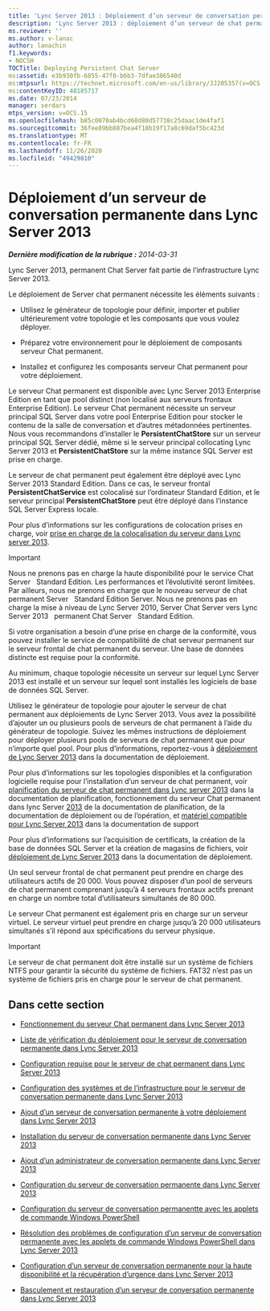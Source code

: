 ```yaml
---
title: 'Lync Server 2013 : Déploiement d’un serveur de conversation permanente'
description: 'Lync Server 2013 : déploiement d’un serveur de chat permanent.'
ms.reviewer: ''
ms.author: v-lanac
author: lanachin
f1.keywords:
- NOCSH
TOCTitle: Deploying Persistent Chat Server
ms:assetid: e3b930fb-6855-47f0-b6b3-7dfae386540d
ms:mtpsurl: https://technet.microsoft.com/en-us/library/JJ205357(v=OCS.15)
ms:contentKeyID: 48185717
ms.date: 07/23/2014
manager: serdars
mtps_version: v=OCS.15
ms.openlocfilehash: b85c0070ab4bcd60d80d57738c25daac1de4faf1
ms.sourcegitcommit: 36fee89bb887bea4f18b19f17a8c69daf5bc423d
ms.translationtype: MT
ms.contentlocale: fr-FR
ms.lasthandoff: 11/26/2020
ms.locfileid: "49429810"
---
```

# <a name="deploying-persistent-chat-server-in-lync-server-2013"></a>Déploiement d’un serveur de conversation permanente dans Lync Server 2013

<div data-xmlns="http://www.w3.org/1999/xhtml">

<div class="topic" data-xmlns="http://www.w3.org/1999/xhtml" data-msxsl="urn:schemas-microsoft-com:xslt" data-cs="https://msdn.microsoft.com/">

<div data-asp="https://msdn2.microsoft.com/asp">



</div>

<div id="mainSection">

<div id="mainBody">

<span> </span>

_**Dernière modification de la rubrique :** 2014-03-31_

Lync Server 2013, permanent Chat Server fait partie de l’infrastructure Lync Server 2013.

Le déploiement de Server chat permanent nécessite les éléments suivants :

  - Utilisez le générateur de topologie pour définir, importer et publier ultérieurement votre topologie et les composants que vous voulez déployer.

  - Préparez votre environnement pour le déploiement de composants serveur Chat permanent.

  - Installez et configurez les composants serveur Chat permanent pour votre déploiement.

Le serveur Chat permanent est disponible avec Lync Server 2013 Enterprise Edition en tant que pool distinct (non localisé aux serveurs frontaux Enterprise Edition). Le serveur Chat permanent nécessite un serveur principal SQL Server dans votre pool Enterprise Edition pour stocker le contenu de la salle de conversation et d’autres métadonnées pertinentes. Nous vous recommandons d’installer le **PersistentChatStore** sur un serveur principal SQL Server dédié, même si le serveur principal collocating Lync Server 2013 et **PersistentChatStore** sur la même instance SQL Server est prise en charge.

Le serveur de chat permanent peut également être déployé avec Lync Server 2013 Standard Edition. Dans ce cas, le serveur frontal **PersistentChatService** est colocalisé sur l’ordinateur Standard Edition, et le serveur principal **PersistentChatStore** peut être déployé dans l’instance SQL Server Express locale.

Pour plus d’informations sur les configurations de colocation prises en charge, voir [prise en charge de la colocalisation du serveur dans Lync server 2013](lync-server-2013-supported-server-collocation.md).

<div>


> [!IMPORTANT]  
> Nous ne prenons pas en charge la haute disponibilité pour le service Chat Server &nbsp; Standard Edition. Les performances et l’évolutivité seront limitées. Par ailleurs, nous ne prenons en charge que le nouveau serveur de chat permanent Server &nbsp; Standard Edition Server. Nous ne prenons pas en charge la mise à niveau de Lync Server 2010, Server Chat Server vers Lync Server 2013 &nbsp; permanent Chat Server &nbsp; Standard Edition.



</div>

Si votre organisation a besoin d’une prise en charge de la conformité, vous pouvez installer le service de compatibilité de chat serveur permanent sur le serveur frontal de chat permanent du serveur. Une base de données distincte est requise pour la conformité.

Au minimum, chaque topologie nécessite un serveur sur lequel Lync Server 2013 est installé et un serveur sur lequel sont installés les logiciels de base de données SQL Server.

Utilisez le générateur de topologie pour ajouter le serveur de chat permanent aux déploiements de Lync Server 2013. Vous avez la possibilité d’ajouter un ou plusieurs pools de serveurs de chat permanent à l’aide du générateur de topologie. Suivez les mêmes instructions de déploiement pour déployer plusieurs pools de serveurs de chat permanent que pour n’importe quel pool. Pour plus d’informations, reportez-vous à [déploiement de Lync Server 2013](lync-server-2013-deploying-lync-server.md) dans la documentation de déploiement.

Pour plus d’informations sur les topologies disponibles et la configuration logicielle requise pour l’installation d’un serveur de chat permanent, voir [planification du serveur de chat permanent dans Lync server 2013](lync-server-2013-planning-for-persistent-chat-server.md) dans la documentation de planification, fonctionnement du serveur Chat permanent dans lync Server [2013](lync-server-2013-how-persistent-chat-server-works.md) de la documentation de planification, de la documentation de déploiement ou de l’opération, et [matériel compatible pour Lync Server 2013](lync-server-2013-supported-hardware.md) dans la documentation de support

Pour plus d’informations sur l’acquisition de certificats, la création de la base de données SQL Server et la création de magasins de fichiers, voir [déploiement de Lync Server 2013](lync-server-2013-deploying-lync-server.md) dans la documentation de déploiement.

Un seul serveur frontal de chat permanent peut prendre en charge des utilisateurs actifs de 20 000. Vous pouvez disposer d’un pool de serveurs de chat permanent comprenant jusqu’à 4 serveurs frontaux actifs prenant en charge un nombre total d’utilisateurs simultanés de 80 000.

Le serveur Chat permanent est également pris en charge sur un serveur virtuel. Le serveur virtuel peut prendre en charge jusqu’à 20 000 utilisateurs simultanés s’il répond aux spécifications du serveur physique.

<div>


> [!IMPORTANT]  
> Le serveur de chat permanent doit être installé sur un système de fichiers NTFS pour garantir la sécurité du système de fichiers. FAT32 n’est pas un système de fichiers pris en charge pour le serveur de chat permanent.



</div>

<div>

## <a name="in-this-section"></a>Dans cette section

  - [Fonctionnement du serveur Chat permanent dans Lync Server 2013](lync-server-2013-how-persistent-chat-server-works.md)

  - [Liste de vérification du déploiement pour le serveur de conversation permanente dans Lync Server 2013](lync-server-2013-deployment-checklist-for-persistent-chat-server.md)

  - [Configuration requise pour le serveur de chat permanent dans Lync Server 2013](lync-server-2013-technical-requirements-for-persistent-chat-server.md)

  - [Configuration des systèmes et de l’infrastructure pour le serveur de conversation permanente dans Lync Server 2013](lync-server-2013-setting-up-systems-and-infrastructure-for-persistent-chat-server.md)

  - [Ajout d’un serveur de conversation permanente à votre déploiement dans Lync Server 2013](lync-server-2013-adding-persistent-chat-server-to-your-deployment.md)

  - [Installation du serveur de conversation permanente dans Lync Server 2013](lync-server-2013-installing-persistent-chat-server.md)

  - [Ajout d’un administrateur de conversation permanente dans Lync Server 2013](lync-server-2013-adding-a-persistent-chat-administrator.md)

  - [Configuration du serveur de conversation permanente dans Lync Server 2013](lync-server-2013-configuring-persistent-chat-server.md)

  - [Configuration du serveur de conversation permanentte avec les applets de commande Windows PowerShell](configuring-persistent-chat-server-by-using-windows-powershell-cmdlets.md)

  - [Résolution des problèmes de configuration d’un serveur de conversation permanente avec les applets de commande Windows PowerShell dans Lync Server 2013](lync-server-2013-troubleshooting-persistent-chat-server-configuration-using-windows-powershell-cmdlets.md)

  - [Configuration d’un serveur de conversation permanente pour la haute disponibilité et la récupération d’urgence dans Lync Server 2013](lync-server-2013-configuring-persistent-chat-server-for-high-availability-and-disaster-recovery.md)

  - [Basculement et restauration d’un serveur de conversation permanente dans Lync Server 2013](lync-server-2013-failing-over-and-failing-back-persistent-chat-server.md)

</div>

</div>

<span> </span>

</div>

</div>

</div>

